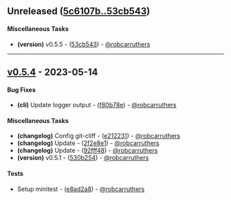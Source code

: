 ## Unreleased ([5c6107b..53cb543](https://github.com/robcarruthers/rfbeam/compare/5c6107b..53cb543))
#### Miscellaneous Tasks
- **(version)** v0.5.5 - ([53cb543](https://github.com/robcarruthers/rfbeam/commit/53cb54367e16f5cdc6044cc3e5a8ed62c6f1ce36)) - [@robcarruthers](https://github.com/robcarruthers)

- - -

## [v0.5.4](https://github.com/robcarruthers/rfbeam/compare/87bcfe5bac1f73a5a0ba4445266e828723ee2289..v0.5.4) - 2023-05-14
#### Bug Fixes
- **(cli)** Update logger output - ([f80b78e](https://github.com/robcarruthers/rfbeam/commit/f80b78e289cc737a2ddae33df30414f3c1933beb)) - [@robcarruthers](https://github.com/robcarruthers)
#### Miscellaneous Tasks
- **(changelog)** Config git-cliff - ([e212231](https://github.com/robcarruthers/rfbeam/commit/e212231caa1170a2c2e5d000550bb4623516b865)) - [@robcarruthers](https://github.com/robcarruthers)
- **(changelog)** Update - ([2f2e8e1](https://github.com/robcarruthers/rfbeam/commit/2f2e8e1f577e210bb2e245e38cbaa24203c33a03)) - [@robcarruthers](https://github.com/robcarruthers)
- **(changelog)** Update - ([92fff48](https://github.com/robcarruthers/rfbeam/commit/92fff489f58e3c4a1c104fea634d78f72857aea8)) - [@robcarruthers](https://github.com/robcarruthers)
- **(version)** v0.5.1 - ([530b254](https://github.com/robcarruthers/rfbeam/commit/530b254f86477aaf75efebf773b12bf6abfe164a)) - [@robcarruthers](https://github.com/robcarruthers)
#### Tests
- Setup minitest - ([e8ad2a8](https://github.com/robcarruthers/rfbeam/commit/e8ad2a8233ca653bd21871a91b668388bc63416c)) - [@robcarruthers](https://github.com/robcarruthers)



